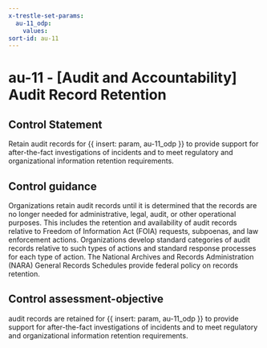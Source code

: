 ```yaml
---
x-trestle-set-params:
  au-11_odp:
    values:
sort-id: au-11
---
```


# au-11 - \[Audit and Accountability\] Audit Record Retention

## Control Statement

Retain audit records for {{ insert: param, au-11_odp }} to provide support for after-the-fact investigations of incidents and to meet regulatory and organizational information retention requirements.

## Control guidance

Organizations retain audit records until it is determined that the records are no longer needed for administrative, legal, audit, or other operational purposes. This includes the retention and availability of audit records relative to Freedom of Information Act (FOIA) requests, subpoenas, and law enforcement actions. Organizations develop standard categories of audit records relative to such types of actions and standard response processes for each type of action. The National Archives and Records Administration (NARA) General Records Schedules provide federal policy on records retention.

## Control assessment-objective

audit records are retained for {{ insert: param, au-11_odp }} to provide support for after-the-fact investigations of incidents and to meet regulatory and organizational information retention requirements.

